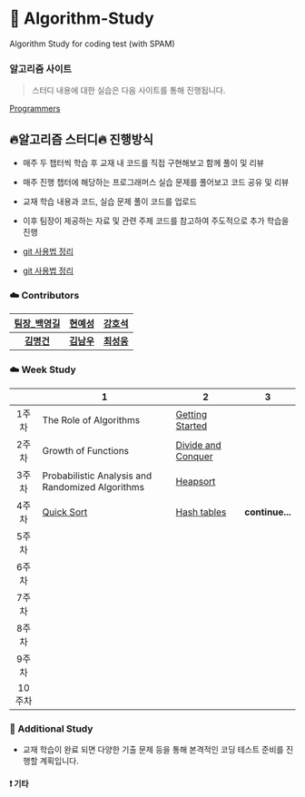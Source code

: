 # :tiger: Algorithm-Study
Algorithm Study for coding test (with SPAM)

### 알고리즘 사이트

> 스터디 내용에 대한 실습은 다음 사이트를 통해 진행됩니다.

[Programmers](https://programmers.co.kr/learn/challenges)

## :fire:알고리즘 스터디:fire: 진행방식

- 매주 두 챕터씩 학습 후 교재 내 코드를 직접 구현해보고 함께 풀이 및 리뷰
- 매주 진행 챕터에 해당하는 프로그래머스 실습 문제를 풀어보고 코드 공유 및 리뷰
- 교재 학습 내용과 코드, 실습 문제 풀이 코드를 업로드
- 이후 팀장이 제공하는 자료 및 관련 주제 코드를 참고하여 주도적으로 추가 학습을 진행

- [git 사용법 정리](https://github.com/Dong-wook94/KNU-AlgorithmStudy/tree/master/Reference/Git%20%EA%B8%B0%EB%B3%B8%20%EC%82%AC%EC%9A%A9%EB%B2%95)
- [git 사용법 정리](https://backlog.com/git-tutorial/kr/) 


### :cloud: Contributors
| [팀장_백영길](https://github.com) | [현예성](https://github.com) | [강호석](https://github.com) |
|:-------------------:|:-------------------:|:-------------------:|
| **[김명건](https://github.com)**   | **[김남우](https://github.com)** | **[최성웅](https://github.com/ChoiSeongUng)** |



### :cloud: Week Study

|        | 1                                                            | 2                                                            | 3                                                            |
| :----: | ------------------------------------------------------------ | ------------------------------------------------------------ | ------------------------------------------------------------ |
| 1주차  | The Role of Algorithms            | [Getting Started](https://programmers.co.kr/learn/courses/30/parts/12198)            |                                     |
| 2주차  | Growth of Functions               | [Divide and Conquer](https://programmers.co.kr/learn/courses/30/parts/12230)         |                                     |
| 3주차  | Probabilistic Analysis and Randomized Algorithms         | [Heapsort](https://programmers.co.kr/learn/courses/30/parts/12117)      |                 |
| 4주차  | [Quick Sort](https://programmers.co.kr/learn/courses/30/parts/12198) | [Hash tables](https://programmers.co.kr/learn/courses/30/parts/12077)  |**continue...**             |
| 5주차  |      |      |      |
| 6주차  |      |      |      |
| 7주차  |      |      |      |
| 8주차  |      |      |      |
| 9주차  |      |      |      |
| 10주차 |      |      |      |

                    

### :rainbow: Additional Study

- 교재 학습이 완료 되면 다양한 기출 문제 등을 통해 본격적인 코딩 테스트 준비를 진행할 계획입니다.

#### :heavy_exclamation_mark: 기타
